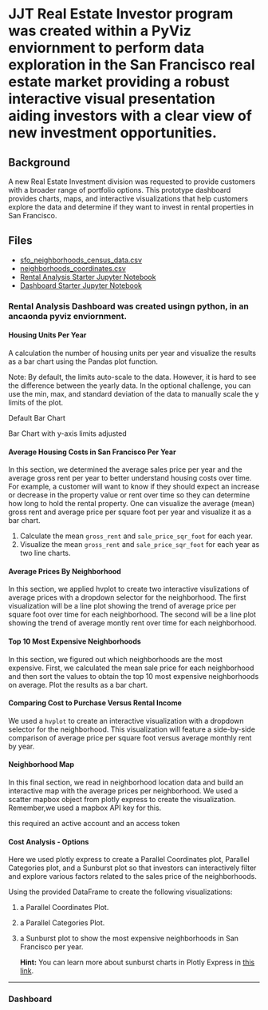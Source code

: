 
# JJT Real Estate Investor program was created within a PyViz enviornment to perform data exploration in the San Francisco real estate market providing a robust interactive visual presentation aiding investors with a clear view of new investment opportunities. 

## Background

A new Real Estate Investment division was requested to provide customers with a broader range of portfolio options. This prototype dashboard provides charts, maps, and interactive visualizations that help customers explore the data and determine if they want to invest in rental properties in San Francisco.


## Files

* [sfo_neighborhoods_census_data.csv](Starter_Code/Data/sfo_neighborhoods_census_data.csv)
* [neighborhoods_coordinates.csv](Starter_Code/Data/neighborhoods_coordinates.csv)
* [Rental Analysis Starter Jupyter Notebook](Starter_Code/rental_analysis.ipynb)
* [Dashboard Starter Jupyter Notebook](Starter_Code/dashboard.ipynb)



### Rental Analysis Dashboard was created usingn python, in an ancaonda pyviz enviornment. 



#### Housing Units Per Year

A calculation the number of housing units per year and visualize the results as a bar chart using the Pandas plot function.

Note: By default, the limits auto-scale to the data. However, it is hard to see the difference between the yearly data. In the optional challenge, you can use the min, max, and standard deviation of the data to manually scale the y limits of the plot.

Default Bar Chart



Bar Chart with y-axis limits adjusted




#### Average Housing Costs in San Francisco Per Year

In this section, we determined the average sales price per year and the average gross rent per year to better understand housing costs over time. For example, a customer will want to know if they should expect an increase or decrease in the property value or rent over time so they can determine how long to hold the rental property. One can visualize the average (mean) gross rent and average price per square foot per year and visualize it as a bar chart.

1. Calculate the mean `gross_rent` and `sale_price_sqr_foot` for each year.
2. Visualize the mean `gross_rent` and `sale_price_sqr_foot` for each year as two line charts.

 
#### Average Prices By Neighborhood

In this section, we applied hvplot to create two interactive visulizations of average prices with a dropdown selector for the neighborhood. The first visualization will be a line plot showing the trend of average price per square foot over time for each neighborhood.  The second will be a line plot showing the trend of average montly rent over time for each neighborhood.



#### Top 10 Most Expensive Neighborhoods

In this section, we figured out which neighborhoods are the most expensive. First, we calculated the mean sale price for each neighborhood and then sort the values to obtain the top 10 most expensive neighborhoods on average. Plot the results as a bar chart.


#### Comparing Cost to Purchase Versus Rental Income

We used a `hvplot` to create an interactive visualization with a dropdown selector for the neighborhood. This visualization will feature a side-by-side comparison of average price per square foot versus average monthly rent by year.


#### Neighborhood Map

In this final section, we read in neighborhood location data and build an interactive map with the average prices per neighborhood. We used a scatter mapbox object from plotly express to create the visualization. Remember,we used a mapbox API key for this.

this required an active account and an access token

####  Cost Analysis - Options

Here we used plotly express to create a Parallel Coordinates plot, Parallel Categories plot, and a Sunburst plot so that investors can interactively filter and explore various factors related to the sales price of the neighborhoods.

Using the provided DataFrame to create the following visualizations:

1.  a Parallel Coordinates Plot.

 

2.  a Parallel Categories Plot.

  

3.  a Sunburst plot to show the most expensive neighborhoods in San Francisco per year.

    **Hint:** You can learn more about sunburst charts in Plotly Express in [this link](https://plotly.com/python/sunburst-charts/).

    
 
---

### Dashboard




